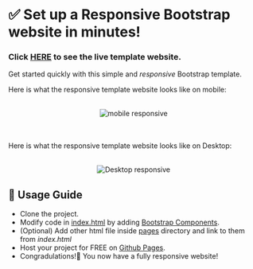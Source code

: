 # ✅ Set up a Responsive Bootstrap website in minutes!

### Click [HERE](https://amirnaghibi.github.io/BootstrapTemplate/) to see the live template website.

Get started quickly with this simple and *responsive* Bootstrap template.

Here is what the responsive template website looks like on mobile:
<br><br>

<p align="center">
  <img src="https://user-images.githubusercontent.com/20001191/89718474-c3f06700-d973-11ea-8448-cc8de166a3e9.png" alt="mobile responsive"/>
</p>

<br><br>
Here is what the responsive template website looks like on Desktop:
<br><br>

<p align="center">
  <img src="https://user-images.githubusercontent.com/20001191/89718455-8f7cab00-d973-11ea-92fe-9e9c6e9d16d2.png" alt="Desktop responsive"/>
</p>


## 🧭 Usage Guide
- Clone the project.
- Modify code in [index.html](./index.html) by adding [Bootstrap Components](https://getbootstrap.com/docs/4.5/components).
- (Optional) Add other html file inside [pages](./pages) directory and link to them from *index.html*
- Host your project for FREE on [Github Pages](https://pages.github.com/).
- Congradulations!🎉 You now have a fully responsive website!
